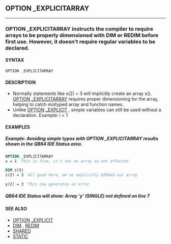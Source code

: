 ## OPTION _EXPLICITARRAY
---

### OPTION _EXPLICITARRAY instructs the compiler to require arrays to be properly dimensioned with DIM or REDIM before first use. However, it doesn't require regular variables to be declared.

#### SYNTAX

`OPTION _EXPLICITARRAY`

#### DESCRIPTION
* Normally statements like x(2) = 3 will implicitly create an array x(). [OPTION](./OPTION.md) [_EXPLICITARRAY](./_EXPLICITARRAY.md) requires proper dimensioning for the array, helping to catch mistyped array and function names.
* Unlike [OPTION](./OPTION.md) [_EXPLICIT](./_EXPLICIT.md) , simple variables can still be used without a declaration. Example: i = 1


#### EXAMPLES
##### Example: Avoiding simple typos with OPTION _EXPLICITARRAY results shown in the QB64 IDE Status area.
```vb
OPTION _EXPLICITARRAY
x = 1 'This is fine, it's not an array so not affected

DIM z(5)
z(2) = 3 'All good here, we've explicitly DIMmed our array

y(2) = 3 'This now generates an error
```
  
##### QB64 IDE Status will show: Array 'y' (SINGLE) not defined on line 7


#### SEE ALSO
* [OPTION](./OPTION.md) [_EXPLICIT](./_EXPLICIT.md)
* [DIM](./DIM.md) , [REDIM](./REDIM.md)
* [SHARED](./SHARED.md)
* [STATIC](./STATIC.md)
